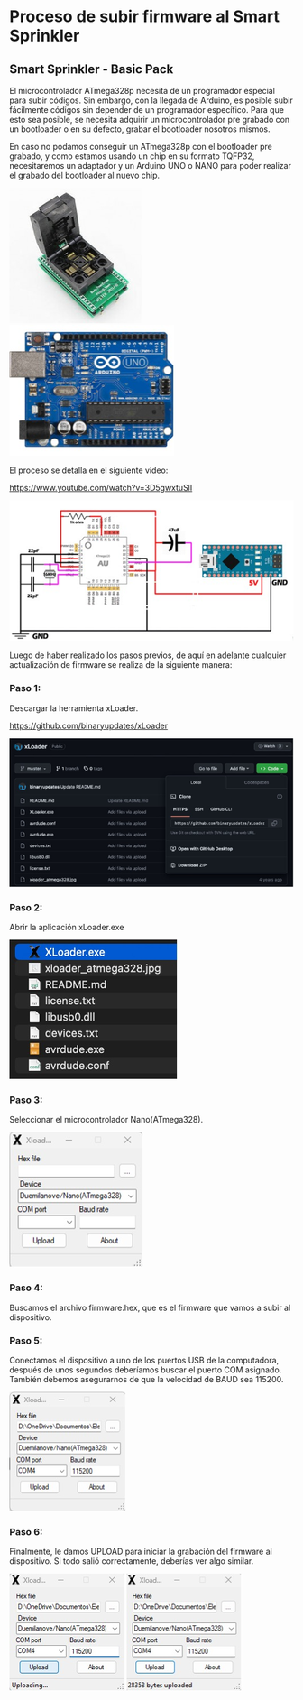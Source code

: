 # Proceso de subir firmware al Smart Sprinkler

## Smart Sprinkler - Basic Pack
El microcontrolador ATmega328p necesita de un programador especial para subir códigos. Sin embargo, con la llegada de Arduino, es posible subir fácilmente códigos sin depender de un programador específico. Para que esto sea posible, se necesita adquirir un microcontrolador pre grabado con un bootloader o en su defecto, grabar el bootloader nosotros mismos.

En caso no podamos conseguir un ATmega328p con el bootloader pre grabado, y como estamos usando un chip en su formato TQFP32, necesitaremos un adaptador y un Arduino UNO o NANO para poder realizar el grabado del bootloader al nuevo chip.

![](img/img_9.jpg)
![](img/img_10.jpg)

El proceso se detalla en el siguiente video:

https://www.youtube.com/watch?v=3D5gwxtuSlI

![](img/img_11.jpg)

Luego de haber realizado los pasos previos, de aquí en adelante cualquier actualización de firmware se realiza de la siguiente manera:

### Paso 1:
Descargar la herramienta xLoader.

https://github.com/binaryupdates/xLoader

![](img/img_12.jpg)

### Paso 2:
Abrir la aplicación xLoader.exe

![](img/img_13.jpg)

### Paso 3:
Seleccionar el microcontrolador Nano(ATmega328).

![](img/img_14.jpg)

### Paso 4:
Buscamos el archivo firmware.hex, que es el firmware que vamos a subir al dispositivo.

### Paso 5:
Conectamos el dispositivo a uno de los puertos USB de la computadora, después de unos segundos deberíamos buscar el puerto COM asignado. También debemos asegurarnos de que la velocidad de BAUD sea 115200.

![](img/img_15.jpg)

### Paso 6:
Finalmente, le damos UPLOAD para iniciar la grabación del firmware al dispositivo. Si todo salió correctamente, deberías ver algo similar.

![](img/img_16.jpg)
![](img/img_17.jpg)